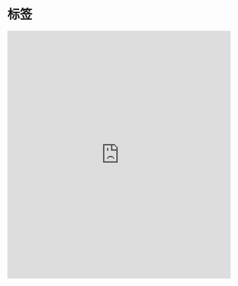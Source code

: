 # 标签

<iframe width="100%" height="560" src="http://www.easybui.com/demo/source.html?url=pages/ui/tag&code=full,result" allowfullscreen="allowfullscreen" frameborder="0"></iframe>

